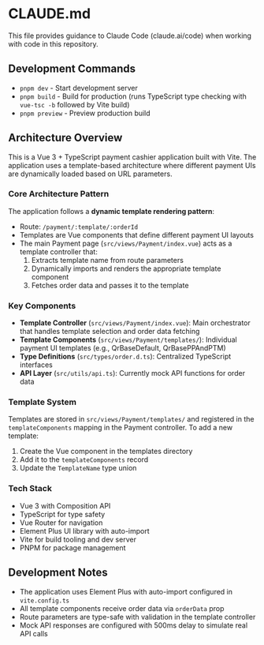# CLAUDE.md

This file provides guidance to Claude Code (claude.ai/code) when working with code in this repository.

## Development Commands

- `pnpm dev` - Start development server
- `pnpm build` - Build for production (runs TypeScript type checking with `vue-tsc -b` followed by Vite build)
- `pnpm preview` - Preview production build

## Architecture Overview

This is a Vue 3 + TypeScript payment cashier application built with Vite. The application uses a template-based architecture where different payment UIs are dynamically loaded based on URL parameters.

### Core Architecture Pattern

The application follows a **dynamic template rendering pattern**:
- Route: `/payment/:template/:orderId`
- Templates are Vue components that define different payment UI layouts
- The main Payment page (`src/views/Payment/index.vue`) acts as a template controller that:
  1. Extracts template name from route parameters
  2. Dynamically imports and renders the appropriate template component
  3. Fetches order data and passes it to the template

### Key Components

- **Template Controller** (`src/views/Payment/index.vue`): Main orchestrator that handles template selection and order data fetching
- **Template Components** (`src/views/Payment/templates/`): Individual payment UI templates (e.g., QrBaseDefault, QrBasePPAndPTM)
- **Type Definitions** (`src/types/order.d.ts`): Centralized TypeScript interfaces
- **API Layer** (`src/utils/api.ts`): Currently mock API functions for order data

### Template System

Templates are stored in `src/views/Payment/templates/` and registered in the `templateComponents` mapping in the Payment controller. To add a new template:
1. Create the Vue component in the templates directory
2. Add it to the `templateComponents` record
3. Update the `TemplateName` type union

### Tech Stack

- Vue 3 with Composition API
- TypeScript for type safety
- Vue Router for navigation
- Element Plus UI library with auto-import
- Vite for build tooling and dev server
- PNPM for package management

## Development Notes

- The application uses Element Plus with auto-import configured in `vite.config.ts`
- All template components receive order data via `orderData` prop
- Route parameters are type-safe with validation in the template controller
- Mock API responses are configured with 500ms delay to simulate real API calls